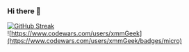 ### Hi there 👋

<!--
**leafes/leafes** is a ✨ _special_ ✨ repository because its `README.md` (this file) appears on your GitHub profile.

Here are some ideas to get you started:

- 🔭 I’m currently working on ...
- 🌱 I’m currently learning ...
- 👯 I’m looking to collaborate on ...
- 🤔 I’m looking for help with ...
- 💬 Ask me about ...
- 📫 How to reach me: ...
- 😄 Pronouns: ...
- ⚡ Fun fact: ...
![](https://github-readme-stats.vercel.app/api?username=leafes&theme=gruvbox&bg_color=00000000&show_icons=true&hide_border=true) \
-->
[![GitHub Streak](https://streak-stats.demolab.com?user=leafes&theme=gruvbox&hide_border=true&border_radius=5.9)](https://git.io/streak-stats) \
![https://www.codewars.com/users/xmmGeek](https://www.codewars.com/users/xmmGeek/badges/micro)
